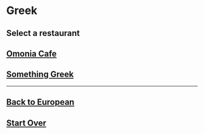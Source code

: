 # Greek

## Select a restaurant


## [Omonia Cafe](https://omoniacafe.com/profile/)
## [Something Greek](https://www.somethingreekonline.com/menu.html)
---
## [Back to European](european.md)
## [Start Over](../home.md)


